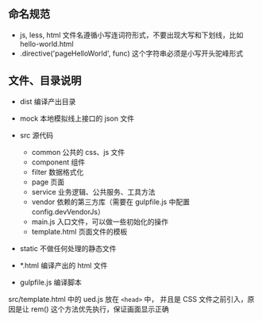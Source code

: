 ## 命名规范

- js, less, html 文件名遵循小写连词符形式，不要出现大写和下划线，比如 hello-world.html
- .directive('pageHelloWorld', func) 这个字符串必须是小写开头驼峰形式

## 文件、目录说明

- dist 编译产出目录
- mock 本地模拟线上接口的 json 文件
- src 源代码
    - common 公共的 css、js 文件
    - component 组件
    - filter 数据格式化
    - page 页面
    - service 业务逻辑、公共服务、工具方法
    - vendor 依赖的第三方库（需要在 gulpfile.js 中配置 config.devVendorJs）
    - main.js 入口文件，可以做一些初始化的操作
    - template.html 页面文件的模板
    
- static 不做任何处理的静态文件
- *.html 编译产出的 html 文件
- gulpfile.js 编译脚本

src/template.html 中的 ued.js 放在 `<head>` 中，
并且是 CSS 文件之前引入，原因是让 rem() 这个方法优先执行，保证画面显示正确
